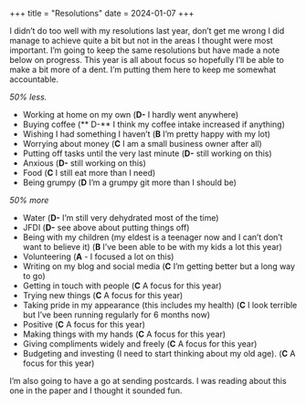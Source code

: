 +++
title = "Resolutions"
date = 2024-01-07
+++

I didn’t do too well with my resolutions last year, don’t get me wrong I did manage to achieve quite a bit but not in the areas I thought were most important. I’m going to keep the same resolutions but have made a note below on progress. This year is all about focus so hopefully I’ll be able to make a bit more of a dent. I’m putting them here to keep me somewhat accountable. 

*50% less.*
* Working at home on my own (**D-** I hardly went anywhere)
* Buying coffee (** D-** I think my coffee intake increased if anything)
* Wishing I had something I haven’t (**B** I’m pretty happy with my lot)
* Worrying about money (**C** I am a small business owner after all)
* Putting off tasks until the very last minute (**D-** still working on this)
* Anxious (**D-** still working on this)
* Food (**C** I still eat more than I need)
* Being grumpy (**D** I’m a grumpy git more than I should be)

*50% more*
* Water (**D-** I’m still very dehydrated most of the time)
* JFDI (**D-** see above about putting things off)
* Being with my children (my eldest is a teenager now and I can’t don’t want to believe it) (**B** I’ve been able to be with my kids a lot this year)
* Volunteering (**A** - I focused a lot on this)
* Writing on my blog and social media (**C** I’m getting better but a long way to go)
* Getting in touch with people (**C** A focus for this year)
* Trying new things (**C** A focus for this year)
* Taking pride in my appearance (this includes my health) (**C** I look terrible but I’ve been running regularly for 6 months now)
* Positive (**C** A focus for this year)
* Making things with my hands (**C** A focus for this year)
* Giving compliments widely and freely (**C** A focus for this year)
* Budgeting and investing (I need to start thinking about my old age). (**C** A focus for this year)

I’m also going to have a go at sending postcards. I was reading about this one in the paper and I thought it sounded fun.